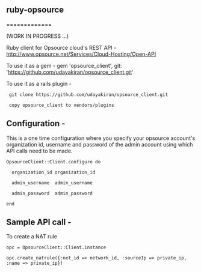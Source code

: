 ## ruby-opsource
=============

(WORK IN PROGRESS ...)

Ruby client for Opsource cloud's REST API - http://www.opsource.net/Services/Cloud-Hosting/Open-API

To use it as a gem -
     gem 'opsource_client', git: 'https://github.com/udayakiran/opsource_client.git'

To use it as a rails plugin -

     git clone https://github.com/udayakiran/opsource_client.git

     copy opsource_client to vendors/plugins

## Configuration -

This is a one time configuration where you specify your opsource account's organization id,
username and password of the admin account using which API calls need to be made.

    OpsourceClient::Client.configure do

      organization_id organization_id
  
      admin_username  admin_username
  
      admin_password  admin_password
  
    end

## Sample API call -

To create a NAT rule

    opc = OpsourceClient::Client.instance

    opc.create_natrule({:net_id => network_id, :sourceIp => private_ip, :name => private_ip})


